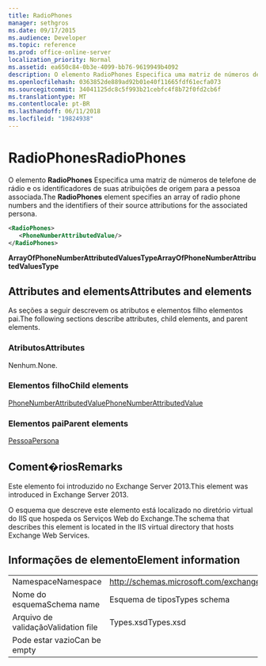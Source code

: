 ```yaml
---
title: RadioPhones
manager: sethgros
ms.date: 09/17/2015
ms.audience: Developer
ms.topic: reference
ms.prod: office-online-server
localization_priority: Normal
ms.assetid: ea650c84-0b3e-4099-bb76-9619949b4092
description: O elemento RadioPhones Especifica uma matriz de números de telefone de rádio e os identificadores de suas atribuições de origem para a pessoa associada.
ms.openlocfilehash: 0363852de889ad92b01e40f11665fdf61ecfa073
ms.sourcegitcommit: 34041125dc8c5f993b21cebfc4f8b72f0fd2cb6f
ms.translationtype: MT
ms.contentlocale: pt-BR
ms.lasthandoff: 06/11/2018
ms.locfileid: "19824938"
---
```

# <a name="radiophones"></a><span data-ttu-id="1188e-103">RadioPhones</span><span class="sxs-lookup"><span data-stu-id="1188e-103">RadioPhones</span></span>

<span data-ttu-id="1188e-104">O elemento **RadioPhones** Especifica uma matriz de números de telefone de rádio e os identificadores de suas atribuições de origem para a pessoa associada.</span><span class="sxs-lookup"><span data-stu-id="1188e-104">The **RadioPhones** element specifies an array of radio phone numbers and the identifiers of their source attributions for the associated persona.</span></span> 
  
```XML
<RadioPhones>
   <PhoneNumberAttributedValue/>
</RadioPhones>
```

 <span data-ttu-id="1188e-105">**ArrayOfPhoneNumberAttributedValuesType**</span><span class="sxs-lookup"><span data-stu-id="1188e-105">**ArrayOfPhoneNumberAttributedValuesType**</span></span>
## <a name="attributes-and-elements"></a><span data-ttu-id="1188e-106">Attributes and elements</span><span class="sxs-lookup"><span data-stu-id="1188e-106">Attributes and elements</span></span>

<span data-ttu-id="1188e-107">As seções a seguir descrevem os atributos e elementos filho elementos pai.</span><span class="sxs-lookup"><span data-stu-id="1188e-107">The following sections describe attributes, child elements, and parent elements.</span></span>
  
### <a name="attributes"></a><span data-ttu-id="1188e-108">Atributos</span><span class="sxs-lookup"><span data-stu-id="1188e-108">Attributes</span></span>

<span data-ttu-id="1188e-109">Nenhum.</span><span class="sxs-lookup"><span data-stu-id="1188e-109">None.</span></span>
  
### <a name="child-elements"></a><span data-ttu-id="1188e-110">Elementos filho</span><span class="sxs-lookup"><span data-stu-id="1188e-110">Child elements</span></span>

[<span data-ttu-id="1188e-111">PhoneNumberAttributedValue</span><span class="sxs-lookup"><span data-stu-id="1188e-111">PhoneNumberAttributedValue</span></span>](phonenumberattributedvalue.md)
  
### <a name="parent-elements"></a><span data-ttu-id="1188e-112">Elementos pai</span><span class="sxs-lookup"><span data-stu-id="1188e-112">Parent elements</span></span>

[<span data-ttu-id="1188e-113">Pessoa</span><span class="sxs-lookup"><span data-stu-id="1188e-113">Persona</span></span>](persona.md)
  
## <a name="remarks"></a><span data-ttu-id="1188e-114">Coment�rios</span><span class="sxs-lookup"><span data-stu-id="1188e-114">Remarks</span></span>

<span data-ttu-id="1188e-115">Este elemento foi introduzido no Exchange Server 2013.</span><span class="sxs-lookup"><span data-stu-id="1188e-115">This element was introduced in Exchange Server 2013.</span></span>
  
<span data-ttu-id="1188e-116">O esquema que descreve este elemento está localizado no diretório virtual do IIS que hospeda os Serviços Web do Exchange.</span><span class="sxs-lookup"><span data-stu-id="1188e-116">The schema that describes this element is located in the IIS virtual directory that hosts Exchange Web Services.</span></span>
  
## <a name="element-information"></a><span data-ttu-id="1188e-117">Informações de elemento</span><span class="sxs-lookup"><span data-stu-id="1188e-117">Element information</span></span>

|||
|:-----|:-----|
|<span data-ttu-id="1188e-118">Namespace</span><span class="sxs-lookup"><span data-stu-id="1188e-118">Namespace</span></span>  <br/> |http://schemas.microsoft.com/exchange/services/2006/types  <br/> |
|<span data-ttu-id="1188e-119">Nome do esquema</span><span class="sxs-lookup"><span data-stu-id="1188e-119">Schema name</span></span>  <br/> |<span data-ttu-id="1188e-120">Esquema de tipos</span><span class="sxs-lookup"><span data-stu-id="1188e-120">Types schema</span></span>  <br/> |
|<span data-ttu-id="1188e-121">Arquivo de validação</span><span class="sxs-lookup"><span data-stu-id="1188e-121">Validation file</span></span>  <br/> |<span data-ttu-id="1188e-122">Types.xsd</span><span class="sxs-lookup"><span data-stu-id="1188e-122">Types.xsd</span></span>  <br/> |
|<span data-ttu-id="1188e-123">Pode estar vazio</span><span class="sxs-lookup"><span data-stu-id="1188e-123">Can be empty</span></span>  <br/> ||
   

